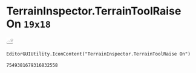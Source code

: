 # TerrainInspector.TerrainToolRaise On `19x18`
<img src="/img/TerrainInspector.TerrainToolRaise%20On.png" width=19 height=18>

``` CSharp
EditorGUIUtility.IconContent("TerrainInspector.TerrainToolRaise On")
```
```
7549381679316832558
```

